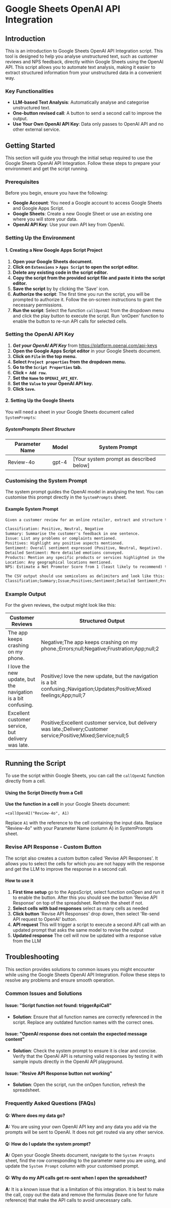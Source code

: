 
# Google Sheets OpenAI API Integration

## Introduction

This is an introduction to Google Sheets OpenAI API Integration script. This tool is designed to help you analyse unstructured text, such as customer reviews and NPS feedback, directly within Google Sheets using the OpenAI API. This script allows you to automate text analysis, making it easier to extract structured information from your unstructured data in a convenient way.

### Key Functionalities

- **LLM-based Text Analysis**: Automatically analyse and categorise unstructured text.
- **One-button revised call**: A button to send a second call to improve the output.
- **Use Your Own OpenAI API Key**: Data only passes to OpenAI API and no other external service.

## Getting Started

This section will guide you through the initial setup required to use the Google Sheets OpenAI API Integration. Follow these steps to prepare your environment and get the script running.

### Prerequisites

Before you begin, ensure you have the following:

- **Google Account**: You need a Google account to access Google Sheets and Google Apps Script.
- **Google Sheets**: Create a new Google Sheet or use an existing one where you will store your data.
- **OpenAI API Key**: Use your own API key from OpenAI.

### Setting Up the Environment

#### 1. Creating a New Google Apps Script Project

1. **Open your Google Sheets document.**
2. **Click on `Extensions` > `Apps Script` to open the script editor.**
3. **Delete any existing code in the script editor.**
4. **Copy the script from the provided script file and paste it into the script editor.**
5. **Save the script** by by clicking the 'Save' icon.
6. **Authorize the script**: The first time you run the script, you will be prompted to authorize it. Follow the on-screen instructions to grant the necessary permissions.
7. **Run the script**: Select the function `callOpenAI` from the dropdown menu and click the play button to execute the script. Run 'onOpen' function to enable the button to re-run API calls for selected cells.

### Setting the OpenAI API Key

1. ***Get your OpenAI API Key*** from https://platform.openai.com/api-keys
2. **Open the Google Apps Script editor** in your Google Sheets document.
3. **Click on `File` in the top menu.**
4. **Select `Project properties` from the dropdown menu.**
5. **Go to the `Script Properties` tab.**
6. **Click `+ Add row`.**
7. **Set the `Name` to `OPENAI_API_KEY`.**
8. **Set the `Value` to your OpenAI API key.**
9. **Click `Save`.**

#### 2. Setting Up the Google Sheets

You will need a sheet in your Google Sheets document called `SystemPrompts`:

##### SystemPrompts Sheet Structure

| Parameter Name | Model | System Prompt |
|----------------|-------|---------------|
| Review-4o      | gpt-4 | [Your system prompt as described below] |

### Customising the System Prompt

The system prompt guides the OpenAI model in analysing the text. You can customise this prompt directly in the `SystemPrompts` sheet.

#### Example System Prompt

```markdown
Given a customer review for an online retailer, extract and structure the relevant information into a CSV format without including the column headers. If any data is missing, specify it as 'null'. Use semicolons (;) as the delimiter. The structured output should include the following aspects in the given order:

Classification: Positive, Neutral, Negative
Summary: Summarise the customer's feedback in one sentence.
Issue: List any problems or complaints mentioned.
Positives: Highlight any positive aspects mentioned.
Sentiment: Overall sentiment expressed (Positive, Neutral, Negative).
Detailed Sentiment: More detailed emotions conveyed.
Products: Mention any specific products or services highlighted in the feedback.
Location: Any geographical locations mentioned.
NPS: Estimate a Net Promoter Score from 1 (least likely to recommend) to 10 (most likely to recommend).

The CSV output should use semicolons as delimiters and look like this:
Classification;Summary;Issue;Positives;Sentiment;Detailed Sentiment;Products;Location;NPS
```

### Example Output

For the given reviews, the output might look like this:

| Customer Reviews                                   | Structured Output                                                                                       |
|----------------------------------------------------|--------------------------------------------------------------------------------------------------------|
| The app keeps crashing on my phone.                | Negative;The app keeps crashing on my phone.;Errors;null;Negative;Frustration;App;null;2               |
| I love the new update, but the navigation is a bit confusing. | Positive;I love the new update, but the navigation is a bit confusing.;Navigation;Updates;Positive;Mixed feelings;App;null;7 |
| Excellent customer service, but delivery was late. | Positive;Excellent customer service, but delivery was late.;Delivery;Customer service;Positive;Mixed;Service;null;5  |

## Running the Script

To use the script within Google Sheets, you can call the `callOpenAI` function directly from a cell.

#### Using the Script Directly from a Cell

**Use the function in a cell** in your Google Sheets document:

```
=callOpenAI("Review-4o", A1)
```

Replace `A1` with the reference to the cell containing the input data.
Replace "Review-4o" with your Parameter Name (column A) in SystemPrompts sheet.

### Revise API Response - Custom Button

The script also creates a custom button called 'Revise API Responses'. It allows you to select the cells for which you are not happy with the response and get the LLM to improve the response in a second call.

#### How to use it

1. **First time setup** go to the AppsScript, select function onOpen and run it to enable the button. After this you should see the button 'Revise API Response' on top of the spreadsheet. Refresh the sheet if not. 
1. **Select cells with bad responses** select as many cells as needed
2. **Click button** 'Revise API Responses' drop down, then select 'Re-send API request to OpenAI' button.
3. **API request** This will trigger a script to execute a second API call with an updated prompt that asks the same model to revise the output
4. **Updated response** The cell will now be updated with a response value from the LLM

## Troubleshooting

This section provides solutions to common issues you might encounter while using the Google Sheets OpenAI API Integration. Follow these steps to resolve any problems and ensure smooth operation.

### Common Issues and Solutions

#### Issue: "Script function not found: triggerApiCall"
- **Solution**: Ensure that all function names are correctly referenced in the script. Replace any outdated function names with the correct ones.

#### Issue: "OpenAI response does not contain the expected message content"
- **Solution**: Check the system prompt to ensure it is clear and concise. Verify that the OpenAI API is returning valid responses by testing it with sample inputs directly in the OpenAI API playground.

#### Issue: "Resive API Response button not working"
- **Solution**: Open the script, run the onOpen function, refresh the spreadsheet.

### Frequently Asked Questions (FAQs)

#### Q: Where does my data go?
**A:** You are using your own OpenAI API key and any data you add via the prompts will be sent to OpenAI. It does not get routed via any other service.

#### Q: How do I update the system prompt?
**A:** Open your Google Sheets document, navigate to the `System Prompts` sheet, find the row corresponding to the parameter name you are using, and update the `System Prompt` column with your customised prompt.

#### Q: Why do my API calls get re-sent when I open the spreadsheet?
**A:** It is a known issue that is a limitation of this integration. It is best to make the call, copy out the data and remove the formulas (leave one for future reference) that make the API calls to avoid unecessary calls.
